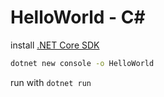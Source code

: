 
# HelloWorld - C#


install [.NET Core SDK](https://download.microsoft.com/download/0/F/D/0FD852A4-7EA1-4E2A-983A-0484AC19B92C/dotnet-sdk-2.0.0-osx-gs-x64.pkg)

```bash
dotnet new console -o HelloWorld
```

run with `dotnet run`

